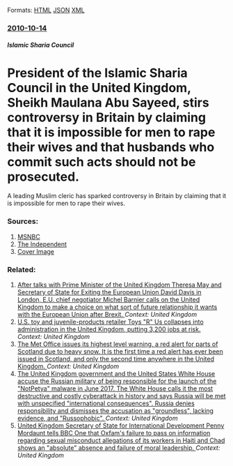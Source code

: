 
Formats: [HTML](/news/2010/10/14/president-of-the-islamic-sharia-council-in-the-united-kingdom-sheikh-maulana-abu-sayeed-stirs-controversy-in-britain-by-claiming-that-it-i.html)  [JSON](/news/2010/10/14/president-of-the-islamic-sharia-council-in-the-united-kingdom-sheikh-maulana-abu-sayeed-stirs-controversy-in-britain-by-claiming-that-it-i.json)  [XML](/news/2010/10/14/president-of-the-islamic-sharia-council-in-the-united-kingdom-sheikh-maulana-abu-sayeed-stirs-controversy-in-britain-by-claiming-that-it-i.xml)  

### [2010-10-14](/news/2010/10/14/index.md)

##### Islamic Sharia Council
# President of the Islamic Sharia Council in the United Kingdom, Sheikh Maulana Abu Sayeed, stirs controversy in Britain by claiming that it is impossible for men to rape their wives and that husbands who commit such acts should not be prosecuted.

A leading Muslim cleric has sparked controversy in Britain by claiming that it is impossible for men to rape their wives.


### Sources:

1. [MSNBC](http://www.msnbc.msn.com/id/39664344/ns/world_news-europe)
2. [The Independent](https://www.independent.co.uk/news/uk/home-news/rape-impossible-in-marriage-says-muslim-cleric-2106161.html)
2. [Cover Image](http://media1.s-nbcnews.com/i/MSNBC/Components/Interactives/_swf/_shared/msnbc-facebooklike-icon.jpg)

### Related:

1. [After talks with Prime Minister of the United Kingdom Theresa May and Secretary of State for Exiting the European Union David Davis in London, E.U. chief negotiator Michel Barnier calls on the United Kingdom to make a choice on what sort of future relationship it wants with the European Union after Brexit. ](/news/2018/02/5/after-talks-with-prime-minister-of-the-united-kingdom-theresa-may-and-secretary-of-state-for-exiting-the-european-union-david-davis-in-londo.md) _Context: United Kingdom_
2. [U.S. toy and juvenile-products retailer Toys "R" Us collapses into administration in the United Kingdom, putting 3,200 jobs at risk. ](/news/2018/02/28/u-s-toy-and-juvenile-products-retailer-toys-r-us-collapses-into-administration-in-the-united-kingdom-putting-3-200-jobs-at-risk.md) _Context: United Kingdom_
3. [The Met Office issues its highest level warning, a red alert for parts of Scotland due to heavy snow. It is the first time a red alert has ever been issued in Scotland, and only the second time anywhere in the United Kingdom. ](/news/2018/02/28/the-met-office-issues-its-highest-level-warning-a-red-alert-for-parts-of-scotland-due-to-heavy-snow-it-is-the-first-time-a-red-alert-has-e.md) _Context: United Kingdom_
4. [The United Kingdom government and the United States White House accuse the Russian military of being responsible for the launch of the "NotPetya" malware in June 2017. The White House calls it the most destructive and costly cyberattack in history and says Russia will be met with unspecified "international consequences". Russia denies responsibility and dismisses the accusation as "groundless", lacking evidence, and "Russophobic". ](/news/2018/02/15/the-united-kingdom-government-and-the-united-states-white-house-accuse-the-russian-military-of-being-responsible-for-the-launch-of-the-notp.md) _Context: United Kingdom_
5. [United Kingdom Secretary of State for International Development Penny Mordaunt tells BBC One that Oxfam's failure to pass on information regarding sexual misconduct allegations of its workers in Haiti and Chad shows an "absolute" absence and failure of moral leadership. ](/news/2018/02/11/united-kingdom-secretary-of-state-for-international-development-penny-mordaunt-tells-bbc-one-that-oxfam-s-failure-to-pass-on-information-reg.md) _Context: United Kingdom_
